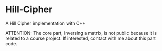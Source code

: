 Hill-Cipher
===========

A Hill Cipher implementation with C++

ATTENTION:
The core part, inversing a matrix, is not public because it is related to a course project. If interested, contact with me about this part code.

